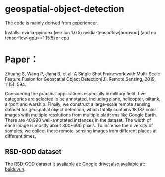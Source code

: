 # geospatial-object-detection
The code is mainly derived from [experiencor](https://github.com/experiencor/keras-yolo3).

Installs:
nvidia-pyindex (version 1.0.5)
nvidia-tensorflow[horovod] (and no tensorflow-gpu==1.15.5)
or cpu



# Paper：
Zhuang S, Wang P, Jiang B, et al. A Single Shot Framework with Multi-Scale Feature Fusion for Geospatial Object Detection[J]. Remote Sensing, 2019, 11(5): 594.

Considering the practical applications especially in military field, five categories are selected to be annotated, including plane, helicopter, oiltank, airport and warship. Finally, we construct a large-scale remote sensing dataset for geospatial object detection, which totally contains 18,187 color images with multiple resolutions from multiple platforms like Google Earth. There are 40,990 well-annotated instances in the dataset. The width of each image is mostly about 300~600 pixels. To increase the diversity of samples, we collect these remote-sensing images from different places at different times. 

## RSD-GOD dataset
The RSD-GOD dataset is avaliable at: [Google drive](https://drive.google.com/open?id=1ttvSta0BRxW7tTV_st89vSb_obHVre34);
also avaliable at: [baiduyun](https://pan.baidu.com/s/11J6n-CoMQ_EtFdx_KUs4PA).
